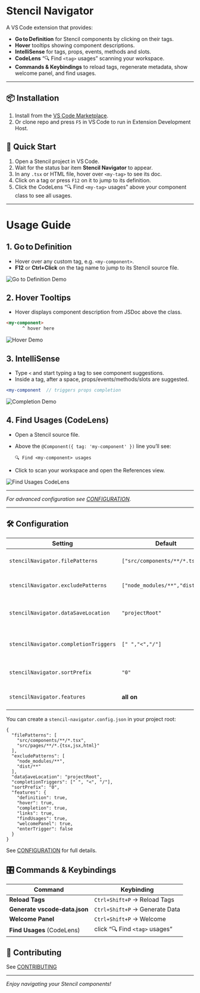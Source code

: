 # Stencil Navigator

A VS Code extension that provides:

- **Go to Definition** for Stencil components by clicking on their tags.
- **Hover** tooltips showing component descriptions.
- **IntelliSense** for tags, props, events, methods and slots.
- **CodeLens** “🔍 Find `<tag>` usages” scanning your workspace.
- **Commands & Keybindings** to reload tags, regenerate metadata, show welcome panel, and find usages.

---

## 📦 Installation

1. Install from the [VS Code Marketplace](https://marketplace.visualstudio.com/items?itemName=ViktorPancheliuha.stencil-navigator).
2. Or clone repo and press `F5` in VS Code to run in Extension Development Host.

## 🚀 Quick Start

1. Open a Stencil project in VS Code.
2. Wait for the status bar item **Stencil Navigator** to appear.
3. In any `.tsx` or HTML file, hover over `<my-tag>` to see its doc.
4. Click on a tag or press `F12` on it to jump to its definition.
5. Click the CodeLens “🔍 Find `<my-tag>` usages” above your component class to see all usages.

---

# Usage Guide

## 1. Go to Definition

- Hover over any custom tag, e.g. `<my-component>`.
- **F12** or **Ctrl+Click** on the tag name to jump to its Stencil source file.

![Go to Definition Demo](./docs/assets/go-to-definition.gif)

## 2. Hover Tooltips

- Hover displays component description from JSDoc above the class.

```html
<my-component>
      ^ hover here
```

![Hover Demo](./docs/assets/hover.gif)

## 3. IntelliSense

- Type `<` and start typing a tag to see component suggestions.
- Inside a tag, after a space, props/events/methods/slots are suggested.

```jsx
<my-component  // triggers props completion
```

![Completion Demo](./docs/assets/completion.gif)

## 4. Find Usages (CodeLens)

- Open a Stencil source file.
- Above the `@Component({ tag: 'my-component' })` line you’ll see:

  ```
  🔍 Find <my-component> usages
  ```

- Click to scan your workspace and open the References view.

![Find Usages CodeLens](./docs/assets/find-references.gif)

---

_For advanced configuration see [CONFIGURATION](./docs/CONFIGURATION.md)._

---

## 🛠️ Configuration

| Setting                                   | Default    | Description                                          |
|-------------------------------------------|------------|------------------------------------------------------|
| `stencilNavigator.filePatterns`           | `["src/components/**/*.tsx"]` | Glob patterns to include when scanning files.        |
| `stencilNavigator.excludePatterns`        | `["node_modules/**","dist/**"]` | Glob patterns to exclude from scan.                  |
| `stencilNavigator.dataSaveLocation`       | `"projectRoot"` | Where to write `vscode-data.json` (`projectRoot` or `extensionStorage`). |
| `stencilNavigator.completionTriggers`     | `[" ","<","/"]` | Characters that trigger prop/event/slot completions. |
| `stencilNavigator.sortPrefix`             | `"0"`      | Prefix to enforce sorting of tag vs props.           |
| `stencilNavigator.features`               | **all on** | Enable or disable specific features (see docs).      |

You can create a `stencil-navigator.config.json` in your project root:

```jsonc
{
  "filePatterns": [
    "src/components/**/*.tsx",
    "src/pages/**/*.{tsx,jsx,html}"
  ],
  "excludePatterns": [
    "node_modules/**",
    "dist/**"
  ],
  "dataSaveLocation": "projectRoot",
  "completionTriggers": [" ", "<", "/"],
  "sortPrefix": "0",
  "features": {
    "definition": true,
    "hover": true,
    "completion": true,
    "links": true,
    "findUsages": true,
    "welcomePanel": true,
    "enterTrigger": false
  }
}
```

See [CONFIGURATION](./docs/CONFIGURATION.md) for full details.

## 🎛️ Commands & Keybindings

| Command                        | Keybinding                 |
|--------------------------------|----------------------------|
| **Reload Tags**                | `Ctrl+Shift+P` → Reload Tags         |
| **Generate vscode‑data.json**  | `Ctrl+Shift+P` → Generate Data       |
| **Welcome Panel**              | `Ctrl+Shift+P` → Welcome             |
| **Find Usages** (CodeLens)     | click “🔍 Find `<tag>` usages”       |

## 🤝 Contributing

See [CONTRIBUTING](./docs/CONTRIBUTING.md)

---

*Enjoy navigating your Stencil components!*
